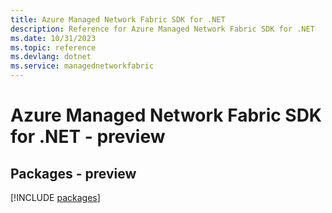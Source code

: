 ```yaml
---
title: Azure Managed Network Fabric SDK for .NET
description: Reference for Azure Managed Network Fabric SDK for .NET
ms.date: 10/31/2023
ms.topic: reference
ms.devlang: dotnet
ms.service: managednetworkfabric
---
```

# Azure Managed Network Fabric SDK for .NET - preview
## Packages - preview
[!INCLUDE [packages](managed-network-fabric-index.md)]